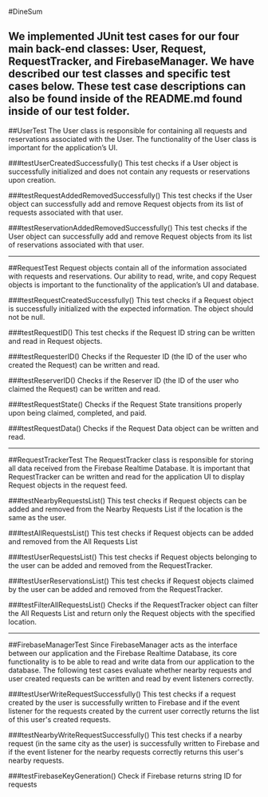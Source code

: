 #DineSum

We implemented JUnit test cases for our four main back-end classes: User, Request, RequestTracker, and FirebaseManager. We have described our test classes and specific test cases below. These test case descriptions can also be found inside of the README.md found inside of our test folder.
---

##UserTest
The User class is responsible for containing all requests and reservations associated with the User. The functionality of the User class is important for the application’s UI.


###testUserCreatedSuccessfully()
This test checks if a User object is successfully initialized and does not contain any requests or reservations upon creation.

###testRequestAddedRemovedSuccessfully()
This test checks if the User object can successfully add and remove Request objects from its list of requests associated with that user.

###testReservationAddedRemovedSuccessfully()
This test checks if the User object can successfully add and remove Request objects from its list of reservations associated with that user.

---
##RequestTest
Request objects contain all of the information associated with requests and reservations. Our ability to read, write, and copy Request objects is important to the functionality of the application’s UI and database.


###testRequestCreatedSuccessfully()
This test checks if a Request object is successfully initialized with the expected information. The object should not be null.

###testRequestID()
This test checks if the Request ID string can be written and read in Request objects.

###testRequesterID()
Checks if the Requester ID (the ID of the user who created the Request) can be written and read.

###testReserverID()
Checks if the Reserver ID (the ID of the user who claimed the Request) can be written and read.

###testRequestState()
Checks if the Request State transitions properly upon being claimed, completed, and paid.

###testRequestData()
Checks if the Request Data object can be written and read.

---
##RequestTrackerTest
The RequestTracker class is responsible for storing all data received from the Firebase Realtime Database. It is important that RequestTracker can be written and read for the application UI to display Request objects in the request feed.


###testNearbyRequestsList()
This test checks if Request objects can be added and removed from the Nearby Requests List if the location is the same as the user.

###testAllRequestsList()
This test checks if Request objects can be added and removed from the All Requests List

###testUserRequestsList()
This test checks if Request objects belonging to the user can be added and removed from the RequestTracker.

###testUserReservationsList()
This test checks if Request objects claimed by the user can be added and removed from the RequestTracker.

###testFilterAllRequestsList()
Checks if the RequestTracker object can filter the All Requests List and return only the Request objects with the specified location. 

---
##FirebaseManagerTest
Since FirebaseManager acts as the interface between our application and the Firebase Realtime Database, its core functionality is to be able to read and write data from our application to the database. The following test cases evaluate whether nearby requests and user created requests can be written and read by event listeners correctly.


###testUserWriteRequestSuccessfully()
This test checks if a request created by the user is successfully written to Firebase and if the event listener for the requests created by the current user correctly returns the list of this user's created requests.

###testNearbyWriteRequestSuccessfully()
This test checks if a nearby request (in the same city as the user) is successfully written to Firebase and if the event listener for the nearby requests correctly returns this user's nearby requests.

###testFirebaseKeyGeneration()
Check if Firebase returns string ID for requests

